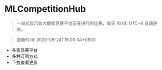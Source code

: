 # MLCompetitionHub

> 一站式显示各大数据竞赛平台正在进行的比赛，每天 16:00 UTC+8 自动更新。
  
> 更新时间: 2020-08-24T16:00:04+0800 

* 多家竞赛平台
* 多种订阅方式
* 下拉查看更多